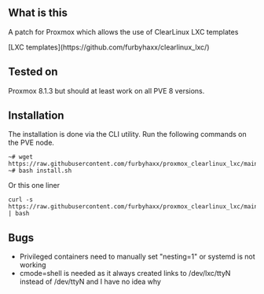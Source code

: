 ## What is this
<p>A patch for Proxmox which allows the use of ClearLinux LXC templates<br>
</p>
[LXC templates](https://github.com/furbyhaxx/clearlinux_lxc/)

## Tested on
Proxmox 8.1.3 but should at least work on all PVE 8 versions.

## Installation 
The installation is done via the CLI utility. Run the following commands on the PVE node.

```
~# wget https://raw.githubusercontent.com/furbyhaxx/proxmox_clearlinux_lxc/main/install.sh
~# bash install.sh
```
Or this one liner
```
curl -s https://raw.githubusercontent.com/furbyhaxx/proxmox_clearlinux_lxc/main/install.sh | bash
```
## Bugs
- Privileged containers need to manually set "nesting=1" or systemd is not working
- cmode=shell is needed as it always created links to /dev/lxc/ttyN instead of /dev/ttyN and I have no idea why
